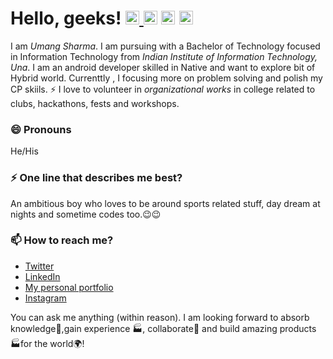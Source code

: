 # Hello, geeks!  <a href="https://www.linkedin.com/in/0729/"> <img alt="LinkedIn" width="22px" src="https://cdn.jsdelivr.net/npm/simple-icons@v3/icons/linkedin.svg"/> </a> </a><a href="https://www.codechef.com/users/sharmaumang001"><img alt="Codechef" width="22px" src="https://cdn.jsdelivr.net/npm/simple-icons@3.6.1/icons/codechef.svg" /></a> <a href="https://codeforces.com/profile/sharmaumang001"><img alt="Codeforces" width="22px" src="https://cdn.jsdelivr.net/npm/simple-icons@3.6.1/icons/codeforces.svg" /></a> <a href="https://clist.by/coder/sharmaumang001/"><img alt="__" width="22px" src=""/></a> 

I am _Umang Sharma_. I am pursuing with a Bachelor of Technology focused in Information Technology from _Indian Institute of Information Technology, Una_. I am an android developer skilled in Native and want to explore bit of Hybrid world. Currenttly , I focusing more on problem solving and polish my CP skiils. ⚡ I love to  volunteer in *organizational works* in college related to clubs, hackathons, fests and workshops.

### 😄 Pronouns
He/His

### ⚡ One line that describes me best? 
An ambitious boy who loves to be around sports related stuff, day dream at nights and sometime codes too.😉😉

### 📫 How to reach me?
- [Twitter](https://twitter.com/wahiLadka) 
- [LinkedIn](https://www.linkedin.com/in/0729/) 
- [My personal portfolio](http://sharmaumang001.github.io) 
- [Instagram](https://www.instagram.com/iumang._/)

You can ask me anything (within reason). I am looking forward to absorb knowledge🧠,gain experience 🏭, collaborate🤝 and build amazing products 🏭for the world🌍!
